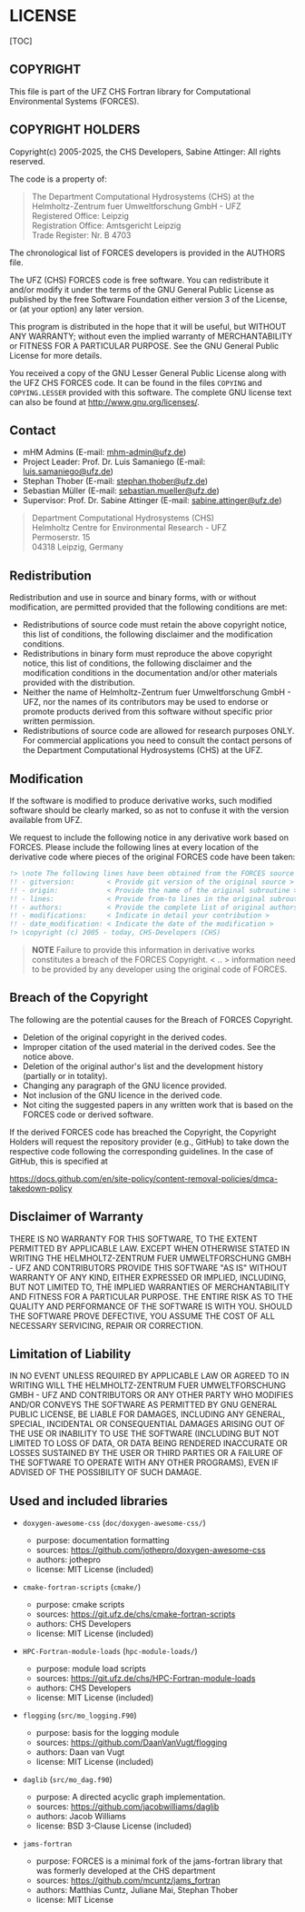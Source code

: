 # LICENSE

[TOC]

## COPYRIGHT

This file is part of the UFZ CHS Fortran library for Computational Environmental Systems (FORCES).


## COPYRIGHT HOLDERS

 Copyright(c) 2005-2025, the CHS Developers, Sabine Attinger: All rights reserved.

The code is a property of:

> The Department Computational Hydrosystems (CHS) at the
> Helmholtz-Zentrum fuer Umweltforschung GmbH - UFZ<br/>
> Registered Office: Leipzig<br/>
> Registration Office: Amtsgericht Leipzig<br/>
> Trade Register: Nr. B 4703

The chronological list of FORCES developers is provided in the AUTHORS file.

The UFZ (CHS) FORCES code is free software. You can
redistribute it and/or modify it under the terms of the GNU General
Public License as published by the free Software Foundation either
version 3 of the License, or (at your option) any later version.

This program is distributed in the hope that it will be useful, but
WITHOUT ANY WARRANTY; without even the implied warranty of
MERCHANTABILITY or FITNESS FOR A PARTICULAR PURPOSE.
See the GNU General Public License for more details.

You received a copy of the GNU Lesser General Public License along
with the UFZ CHS FORCES code. It can be found
in the files `COPYING` and `COPYING.LESSER` provided with this software.
The complete GNU license text can also be found at <http://www.gnu.org/licenses/>.


## Contact

- mHM Admins (E-mail: mhm-admin@ufz.de)
- Project Leader: Prof. Dr. Luis Samaniego (E-mail: luis.samaniego@ufz.de)
- Stephan Thober (E-mail: stephan.thober@ufz.de)
- Sebastian Müller (E-mail: sebastian.mueller@ufz.de)
- Supervisor: Prof. Dr. Sabine Attinger (E-mail: sabine.attinger@ufz.de)

> Department Computational Hydrosystems (CHS)<br/>
> Helmholtz Centre for Environmental Research - UFZ<br/>
> Permoserstr. 15<br/>
> 04318 Leipzig, Germany


## Redistribution

Redistribution and use in source and binary forms, with or without
modification, are permitted provided that the following conditions
are met:

-  Redistributions of source code must retain the above
   copyright notice, this list of conditions, the following disclaimer
   and the modification conditions.
-  Redistributions in binary form must reproduce the above copyright
   notice, this list of conditions, the following disclaimer and the
   modification conditions in the documentation and/or other materials
   provided with the distribution.
-  Neither the name of Helmholtz-Zentrum fuer Umweltforschung GmbH -
   UFZ, nor the names of its contributors may be used to endorse or
   promote products derived from this software without specific prior
   written permission.
-  Redistributions of source code are allowed for research purposes
   ONLY. For commercial applications you need to consult the contact
   persons of the Department Computational Hydrosystems (CHS)
   at the UFZ.


## Modification

If the software is modified to produce derivative works, such modified
software should be clearly marked, so as not to confuse it with the
version available from UFZ.

We request to include the following notice in any derivative work
based on FORCES. Please include the following lines at every location
of the derivative code where pieces of the original FORCES code
have been taken:

```fortran
!> \note The following lines have been obtained from the FORCES source (https://git.ufz.de/chs/forces)
!! - gitversion:        < Provide git version of the original source >
!! - origin:            < Provide the name of the original subroutine >
!! - lines:             < Provide from-to lines in the original subroutine >
!! - authors:           < Provide the complete list of original authors >
!! - modifications:     < Indicate in detail your contribution >
!! - date_modification: < Indicate the date of the modification >
!> \copyright (c) 2005 - today, CHS-Developers (CHS)
```

> **NOTE**
> Failure to provide this information in derivative works
> constitutes a breach of the FORCES Copyright.
> < .. > information need to be provided by any developer using
> the original code of FORCES.


## Breach of the Copyright

The following are the potential causes for the Breach of FORCES Copyright.

-   Deletion of the original copyright in the derived codes.
-   Improper citation of the used material in the derived codes.
    See the notice above.
-   Deletion of the original author's list and the development history
    (partially or in totality).
-   Changing any paragraph of the GNU licence provided.
-   Not inclusion of the GNU licence in the derived code.
-   Not citing the suggested papers in any written work that is based on
    the FORCES code or derived software.

If the derived FORCES code has breached the Copyright, the Copyright Holders
will request the repository provider (e.g., GitHub) to take down the
respective code following the corresponding guidelines. In the case of GitHub,
this is specified at

https://docs.github.com/en/site-policy/content-removal-policies/dmca-takedown-policy


## Disclaimer of Warranty

THERE IS NO WARRANTY FOR THIS SOFTWARE, TO THE EXTENT PERMITTED BY
APPLICABLE LAW. EXCEPT WHEN OTHERWISE STATED IN WRITING THE
HELMHOLTZ-ZENTRUM FUER UMWELTFORSCHUNG GMBH - UFZ AND CONTRIBUTORS
PROVIDE THIS SOFTWARE "AS IS" WITHOUT WARRANTY OF ANY KIND, EITHER
EXPRESSED OR IMPLIED, INCLUDING, BUT NOT LIMITED TO, THE IMPLIED
WARRANTIES OF MERCHANTABILITY AND FITNESS FOR A PARTICULAR PURPOSE.
THE ENTIRE RISK AS TO THE QUALITY AND PERFORMANCE OF THE SOFTWARE IS
WITH YOU. SHOULD THE SOFTWARE PROVE DEFECTIVE, YOU ASSUME THE COST OF
ALL NECESSARY SERVICING, REPAIR OR CORRECTION.


## Limitation of Liability

IN NO EVENT UNLESS REQUIRED BY APPLICABLE LAW OR AGREED TO IN WRITING
WILL THE HELMHOLTZ-ZENTRUM FUER UMWELTFORSCHUNG GMBH - UFZ AND
CONTRIBUTORS OR ANY OTHER PARTY WHO MODIFIES AND/OR CONVEYS THE
SOFTWARE AS PERMITTED BY GNU GENERAL PUBLIC LICENSE, BE LIABLE FOR
DAMAGES, INCLUDING ANY GENERAL, SPECIAL, INCIDENTAL OR CONSEQUENTIAL
DAMAGES ARISING OUT OF THE USE OR INABILITY TO USE THE SOFTWARE
(INCLUDING BUT NOT LIMITED TO LOSS OF DATA, OR DATA BEING RENDERED
INACCURATE OR LOSSES SUSTAINED BY THE USER OR THIRD PARTIES OR A
FAILURE OF THE SOFTWARE TO OPERATE WITH ANY OTHER PROGRAMS),  EVEN IF
ADVISED OF THE POSSIBILITY OF SUCH DAMAGE.


## Used and included libraries

- `doxygen-awesome-css` (`doc/doxygen-awesome-css/`)
  - purpose: documentation formatting
  - sources: https://github.com/jothepro/doxygen-awesome-css
  - authors: jothepro
  - license: MIT License (included)

- `cmake-fortran-scripts` (`cmake/`)
  - purpose: cmake scripts
  - sources: https://git.ufz.de/chs/cmake-fortran-scripts
  - authors: CHS Developers
  - license: MIT License (included)

- `HPC-Fortran-module-loads` (`hpc-module-loads/`)
  - purpose: module load scripts
  - sources: https://git.ufz.de/chs/HPC-Fortran-module-loads
  - authors: CHS Developers
  - license: MIT License (included)

- `flogging` (`src/mo_logging.F90`)
  - purpose: basis for the logging module
  - sources: https://github.com/DaanVanVugt/flogging
  - authors: Daan van Vugt
  - license: MIT License (included)

- `daglib` (`src/mo_dag.f90`)
  - purpose: A directed acyclic graph implementation.
  - sources: https://github.com/jacobwilliams/daglib
  - authors: Jacob Williams
  - license: BSD 3-Clause License (included)

- `jams-fortran`
  - purpose: FORCES is a minimal fork of the jams-fortran library that was formerly developed at the CHS department
  - sources: https://github.com/mcuntz/jams_fortran
  - authors: Matthias Cuntz, Juliane Mai, Stephan Thober
  - license: MIT License
